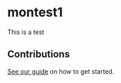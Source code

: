 # montest1

This is a test

## Contributions

[See our guide](contributing.md) on how to get started.
